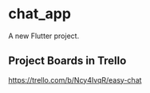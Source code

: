 # chat_app

A new Flutter project.

## Project Boards in Trello

https://trello.com/b/Ncy4IvqR/easy-chat

